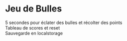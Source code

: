 # Jeu de Bulles
5 secondes pour éclater des bulles et récolter des points<br>
Tableau de scores et reset<br>
Sauvegarde en localstorage
